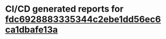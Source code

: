 # CI/CD generated reports for [fdc6928883335344c2ebe1dd56ec6ca1dbafe13a](https://github.com/hydephp/develop/commit/fdc6928883335344c2ebe1dd56ec6ca1dbafe13a)
